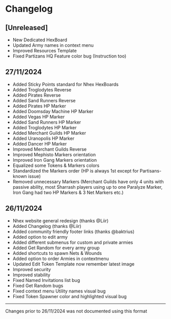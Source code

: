 # Changelog

## [Unreleased]

<!---       - No unreleased changes at the moment          --->
- New Dedicated HexBoard
- Updated Army names in context menu
- Improved Resources Template
- Fixed Partizans HQ Feature color bug (Instruction too)

## 27/11/2024

- Added Sticky Points standard for Nhex HexBoards
- Added Troglodytes Reverse
- Added Pirates Reverse
- Added Sand Runners Reverse
- Added Pirates HP Marker
- Added Doomsday Machine HP Marker
- Added Vegas HP Marker
- Added Sand Runners HP Marker
- Added Troglodytes HP Marker
- Added Merchant Guilds HP Marker
- Added Uranopolis HP Marker
- Added Dancer HP Marker
- Improved Merchant Guilds Reverse
- Improved Mephisto Markers orientation
- Improved Iron Gang Markers orientation
- Equalized some Tokens & Markers colors
- Standardized the Markers order (HP is always 1st except for Partisans- known issue)
- Removed unnecessary Markers (Merchant Guilds have only 4 units with passive ability, most Sharrash players using up to one Paralyze Marker, Iron Gang had two HP Markers & 3 Net Markers etc.)


## 26/11/2024

- Nhex website general redesign (thanks @Liir)
- Added Changelog (thanks @Liir)
- Added community friendly footer links (thanks @baktrius)
- Added option to edit army
- Added different submenus for custom and private armies
- Added Get Random for every army group
- Added shortcuts to spawn Nets & Wounds
- Added option to order Armies in contextmenu
- Updated Edit Token Template now remember latest image
- Improved security
- Improved stability
- Fixed Named Invitations list bug
- Fixed Get Random bugs
- Fixed context menu Utility names visual bug
- Fixed Token Spawner color and highlighted visual bug

_ _ _

Changes prior to 26/11/2024 was not documented using this format
